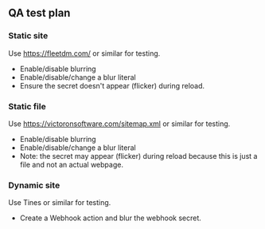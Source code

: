 ## QA test plan

### Static site

Use https://fleetdm.com/ or similar for testing.

- Enable/disable blurring
- Enable/disable/change a blur literal
- Ensure the secret doesn't appear (flicker) during reload.

### Static file

Use https://victoronsoftware.com/sitemap.xml or similar for testing.

- Enable/disable blurring
- Enable/disable/change a blur literal
- Note: the secret may appear (flicker) during reload because this is just a file and not an actual webpage.

### Dynamic site

Use Tines or similar for testing.

- Create a Webhook action and blur the webhook secret.
